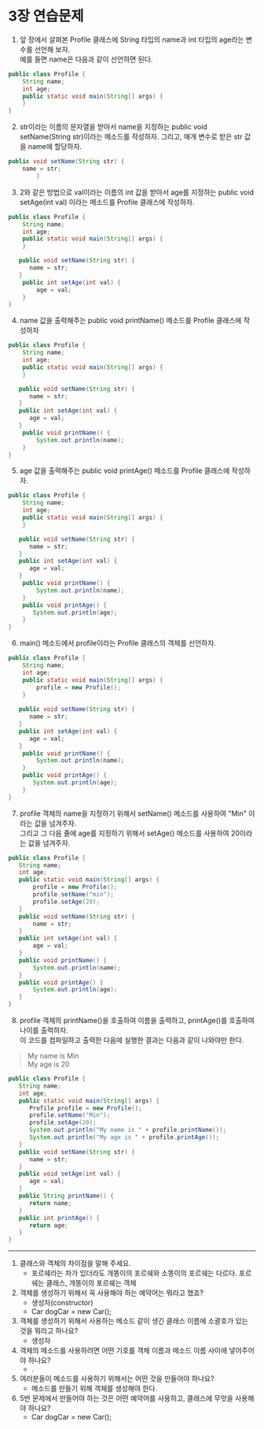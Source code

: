 # 3장 연습문제
1. 앞 장에서 살펴본 Profile 클래스에 String 타입의 name과 int 타입의 age라는 변수를 선언해 보자.  
   예를 들면 name은 다음과 같이 선언하면 된다. 
```java
public class Profile {
    String name;
    int age;
    public static void main(String[] args) {
    }
}  
```
2. str이라는 이름의 문자열을 받아서 name을 지정하는 public void setName(String str)이라는 메소드를 작성하자. 그리고, 매개 변수로 받은 str 값을 name에 할당하자. 
```java
public void setName(String str) {
    name = str;
        }
```
3. 2와 같은 방법으로 val이라는 이름의 int 값을 받아서 age를 지정하는 public void setAge(int val) 이라는 메소드를 Profile 클래스에 작성하자.

```java
public class Profile {
    String name;
    int age;
    public static void main(String[] args) {
    }

   public void setName(String str) {
      name = str;
   }
    public int setAge(int val) {
        age = val;
    }
}  
```
4. name 값을 출력해주는 public void printName() 메소드를 Profile 클래스에 작성하자
```java
public class Profile {
    String name;
    int age;
    public static void main(String[] args) {
    }

   public void setName(String str) {
      name = str;
   }
   public int setAge(int val) {
      age = val;
   }
    public void printName() {
        System.out.println(name);
    }
}  
```
5. age 값을 출력해주는 public void printAge() 메소드를 Profile 클래스에 작성하자.
```java
public class Profile {
    String name;
    int age;
    public static void main(String[] args) {
    }

   public void setName(String str) {
      name = str;
   }
   public int setAge(int val) {
      age = val;
   }
    public void printName() {
        System.out.println(name);
    }
    public void printAge() {
       System.out.println(age);
    }
}  
```
6. main() 메소드에서 profile이라는 Profile 클래스의 객체를 선언하자.
```java
public class Profile {
    String name;
    int age;
    public static void main(String[] args) {
        profile = new Profile();
    }
    
   public void setName(String str) {
      name = str;
   }
   public int setAge(int val) {
      age = val;
   }
    public void printName() {
        System.out.println(name);
    }
    public void printAge() {
       System.out.println(age);
    }
}  
```
7. profile 객체의 name을 지정하기 위해서 setName() 메소드를 사용하여 "Min" 이라는 값을 넘겨주자.  
   그리고 그 다음 줄에 age를 지정하기 위해서 setAge() 메소드를 사용하여 20이라는 값을 넘겨주자.
```java
public class Profile {
   String name;
   int age;
   public static void main(String[] args) {
       profile = new Profile();
       profile.setName("min");
       profile.setAge(20);
   }
   public void setName(String str) {
       name = str;
   }
   public int setAge(int val) {
       age = val;
   }
   public void printName() {
       System.out.println(name);
   }
   public void printAge() {
       System.out.println(age);
   }
}
```
8. profile 객체의 printName()을 호출하여 이름을 출력하고, printAge()를 호출하여 나이를 출력하자.  
   이 코드를 컴파일하고 출력한 다음에 실행한 결과는 다음과 같이 나와야만 한다. 
> My name is Min   
> My age is 20

```java
public class Profile {
   String name;
   int age;
   public static void main(String[] args) {
      Profile profile = new Profile();
      profile.setName("Min");
      profile.setAge(20);
      System.out.println("My name is " + profile.printName());
      System.out.println("My age is " + profile.printAge());
   }
   public void setName(String str) {
      name = str;
   }
   public void setAge(int val) {
      age = val;
   }
   public String printName() {
      return name;
   }
   public int printAge() {
      return age;
   }
}
```
---
1. 클래스와 객체의 차이점을 말해 주세요.
   - 포르쉐라는 차가 있더라도 개똥이의 포르쉐와 소똥이의 포르쉐는 다르다. 포르쉐는 클래스, 개똥이의 포르쉐는 객체
2. 객체를 생성하기 위해서 꼭 사용해야 하는 예약어는 뭐라고 했죠?
   - 생성자(constructor)
   - Car dogCar = new Car();
3. 객체를 생성하기 위해서 사용하는 메소드 같이 생긴 클래스 이름에 소괄호가 있는 것을 뭐라고 하나요?
   - 생성자
4. 객체의 메소드를 사용하려면 어떤 기호를 객체 이름과 메소드 이름 사이에 넣어주어야 하나요?
   - .
5. 여러분들이 메소드를 사용하기 위해서는 어떤 것을 만들어야 하나요?
   - 메소드를 만들기 위해 객체를 생성해야 한다. 
6. 5번 문제에서 만들어야 하는 것은 어떤 예약어를 사용하고, 클래스에 무엇을 사용해야 하나요?
   - Car dogCar = new Car();